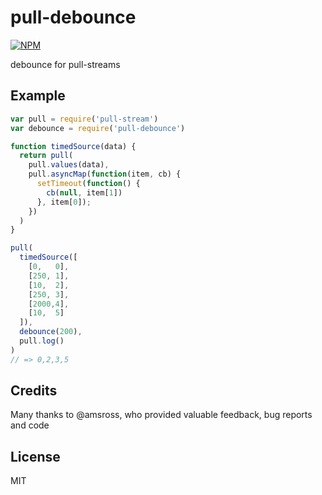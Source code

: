 # pull-debounce
[![NPM](https://nodei.co/npm/pull-debounce.png)](https://nodei.co/npm/pull-debounce/)

debounce for pull-streams

## Example

``` js
var pull = require('pull-stream')
var debounce = require('pull-debounce')

function timedSource(data) {
  return pull(
    pull.values(data),
    pull.asyncMap(function(item, cb) {
      setTimeout(function() {
        cb(null, item[1])
      }, item[0]);
    })
  )
}

pull(
  timedSource([
    [0,   0],
    [250, 1],
    [10,  2],
    [250, 3],
    [2000,4],
    [10,  5]
  ]),
  debounce(200),
  pull.log()
)
// => 0,2,3,5
```

## Credits

Many thanks to @amsross, who provided valuable feedback, bug reports and code

## License
MIT

